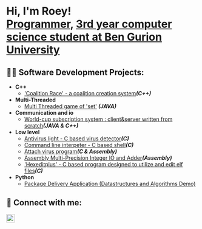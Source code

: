 <h1>Hi, I'm Roey! <br/><a href="https://github.com/rroey128">Programmer</a>, <a href="https://www.linkedin.com/in/roeytordgeman/">3rd year computer science student at Ben Gurion University</a>

<h2>👨‍💻 Software Development Projects:</h2>

- <b>C++</b>
  - ['Coalition Race' - a coalition creation system](https://github.com/rroey128/Coalition-Race)<b><i>(C++)</b></i>
- <b>Multi-Threaded</b>
  - [Multi Threaded game of 'set'](https://github.com/rroey128/Multi-Threaded-set-game) <b><i>(JAVA)</b></i>
- <b>Communication and io</b>
  - [World-cup subscription system : client&server written from scratch](https://github.com/rroey128/World-Cup-subscription-system/tree/main)<b><i>(JAVA & C++)</b></i>
- <b>Low level</b>
  - [Antivirus light - C based virus detector](https://github.com/rroey128/Antivirus-light---virus-detector)<b><i>(C)</b></i>
  - [Command line interpeter - C based shell](https://github.com/rroey128/Command-line-interpeter---C-based-shell)<b><i>(C)</b></i>
  - [Attach virus program](https://github.com/rroey128/Attach-virus-/tree/main)<b><i>(C & Assembly)</b></i>
  - [Assembly Multi-Precision Integer IO and Adder](https://github.com/rroey128/Multi-Precision-Integer-IO-and-Adder/blob/main/README.md)<b><i>(Assembly)</b></i>
  - ['Hexeditplus' - C based program designed to utilize and edit elf files](https://github.com/rroey128/Hexeditplus-/tree/main)<b><i>(C)</b></i>
- <b>Python</b>
  - [Package Delivery Application (Datastructures and Algorithms Demo)](https://github.com/joshmadakor1/Package-Delivery-Pathfinding-Algorithm)

<h2> 🤳 Connect with me:</h2>

[<img align="left" alt="Roey | LinkedIn" width="22px" src="https://upload.wikimedia.org/wikipedia/commons/c/ca/LinkedIn_logo_initials.png" />][linkedin]


[linkedin]: https://linkedin.com/in/roeytordgeman

